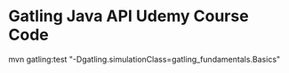 Gatling Java API Udemy Course Code
============================================
mvn gatling:test "-Dgatling.simulationClass=gatling_fundamentals.Basics"
